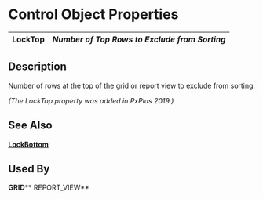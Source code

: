 # Control Object Properties

**LockTop** |  **_Number of Top Rows to Exclude from Sorting_**  
---|---  
  
## Description

Number of rows at the top of the grid or report view to exclude from sorting.

_(The LockTop property was added in PxPlus 2019.)_

## See Also

**[LockBottom](lockbottom.md)**

## Used By

**GRID**** REPORT_VIEW**
